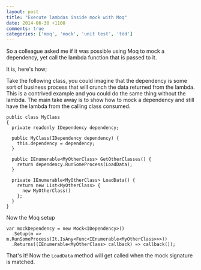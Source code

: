 ```yaml
---
layout: post
title: "Execute lambdas inside mock with Moq"
date: 2014-06-30 +1100
comments: true
categories: ['moq', 'mock', 'unit test', 'tdd']
---
```


So a colleague asked me if it was possible using Moq to mock a dependency, yet call the lambda function 
that is passed to it.

It is, here's how;

Take the following class, you could imagine that the dependency is some sort of business process that will crunch the data returned from the lambda. This is a contrived example and you could do the same thing without the lambda. The main take away is to show how to mock a dependency and still have the lambda from the calling class consumed. 

```
public class MyClass
{
  private readonly IDependency dependency;

  public MyClass(IDependency dependency) {
    this.dependency = dependency;
  }
  
  public IEnumerable<MyOtherClass> GetOtherClasses() {
    return dependency.RunSomeProcess(LoadData);
  }
  
  private IEnumerable<MyOtherClass> LoadData() {
    return new List<MyOtherClass> {
      new MyOtherClass()
    };
  }
}

```

Now the Moq setup

```
var mockDependency = new Mock<IDependency>()
  .Setup(m => m.RunSomeProcess(It.IsAny<Func<IEnumerable<MyOtherClass>>>))
  .Returns((IEnumerable<MyOtherClass> callback) => callback());
```

That's it! Now the ``LoadData`` method will get called when the mock signature is matched.
